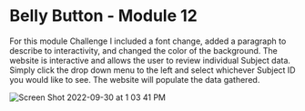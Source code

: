 # Belly Button - Module 12

For this module Challenge I included a font change, added a paragraph to describe to interactivity, and changed the color of the background. The website is interactive and allows the user to review individual Subject data. Simply click the drop down menu to the left and select whichever Subject ID you would like to see. The website will populate the data gathered. 

![Screen Shot 2022-09-30 at 1 03 41 PM](https://user-images.githubusercontent.com/108151049/193320964-c4d55738-11ce-41af-a53a-2af3feb1937b.png)
